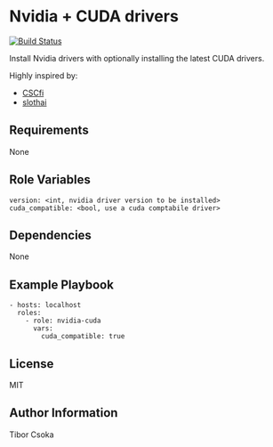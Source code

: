 Nvidia + CUDA drivers
=========

[![Build Status](https://travis-ci.com/Teebor-Choka/Provisioning---Ansible-role-nvidia-cuda.svg?branch=master)](https://travis-ci.com/Teebor-Choka/Provisioning---Ansible-role-nvidia-cuda)

Install Nvidia drivers with optionally installing the latest CUDA drivers.

Highly inspired by:
- [CSCfi](https://github.com/CSCfi/ansible-role-cuda.git)
- [slothai](https://github.com/slothai/ansible-cuda.git)

Requirements
------------

None

Role Variables
--------------

    version: <int, nvidia driver version to be installed>
    cuda_compatible: <bool, use a cuda comptabile driver>

Dependencies
------------

None

Example Playbook
----------------

    - hosts: localhost
      roles:
        - role: nvidia-cuda
          vars:
            cuda_compatible: true

License
-------

MIT

Author Information
------------------

Tibor Csoka
